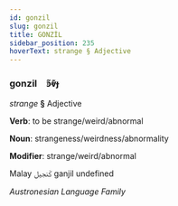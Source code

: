 ```yaml
---
id: gonzil
slug: gonzil
title: GONZİL
sidebar_position: 235
hoverText: strange § Adjective
---
```


### gonzil&emsp;<span kind="abugida">ꜿ̃ⱴ͊ɟ</span>

*strange* **§** Adjective

**Verb**: to be strange/weird/abnormal

**Noun**: strangeness/weirdness/abnormality

**Modifier**: strange/weird/abnormal

Malay ݢنجيل‎ ganjil undefined

*Austronesian Language Family*
